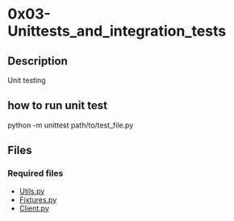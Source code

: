 # 0x03-Unittests_and_integration_tests

## Description 
Unit testing

## how to run unit test
python -m unittest path/to/test_file.py

## Files
### Required files 
* [Utils.py](utils.py "Utils.py") 
* [Fixtures.py](fixtures.py "Fixtures.py")
* [Client.py](client.py "Client.py")